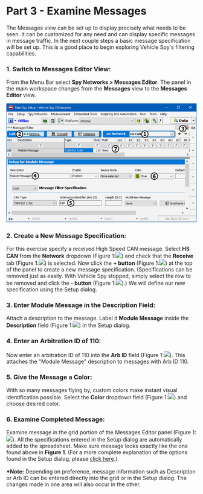 # Part 3 - Examine Messages

The Messages view can be set up to display precisely what needs to be seen. It can be customized for any need and can display specific messages in message traffic. In the next couple steps a basic message specification will be set up. This is a good place to begin exploring Vehicle Spy's filtering capabilities.

### 1. Switch to Messages Editor View:

From the Menu Bar select **Spy Networks > Messages Editor**. The panel in the main workspace changes from the **Messages** view to the **Messages Editor** view.

![Figure 1: Building a receive message with the Messages Editor.](../../.gitbook/assets/spyexample1.3.gif)

### 2. Create a New Message Specification:

For this exercise specify a received High Speed CAN message. Select **HS CAN** from the **Network** dropdown (Figure 1:![](https://cdn.intrepidcs.net/support/VehicleSpy/assets/smOne.gif)) and check that the **Receive** tab (Figure 1:![](https://cdn.intrepidcs.net/support/VehicleSpy/assets/smTwo.gif)) is selected. Now click the **+ button** (Figure 1:![](https://cdn.intrepidcs.net/support/VehicleSpy/assets/smThree.gif)) at the top of the panel to create a new message specification. (Specifications can be removed just as easily. With Vehicle Spy stopped, simply select the row to be removed and click the **- button** (Figure 1:![](https://cdn.intrepidcs.net/support/VehicleSpy/assets/smThree.gif)).) We will define our new specification using the Setup dialog.

### 3. Enter Module Message in the Description Field:

Attach a description to the message. Label it **Module Message** inside the **Description** field (Figure 1:![](https://cdn.intrepidcs.net/support/VehicleSpy/assets/smFour.gif)) in the Setup dialog.

### 4. Enter an Arbitration ID of 110:

Now enter an arbitration ID of 110 into the **Arb ID** field (Figure 1:![](https://cdn.intrepidcs.net/support/VehicleSpy/assets/smFive.gif)). This attaches the "Module Message" description to messages with Arb ID 110.

### 5. Give the Message a Color:

With so many messages flying by, custom colors make instant visual identification possible. Select the **Color** dropdown field (Figure 1:![](https://cdn.intrepidcs.net/support/VehicleSpy/assets/smSix.gif)) and choose desired color.

### 6. Examine Completed Message:

Examine message in the grid portion of the Messages Editor panel (Figure 1:![](https://cdn.intrepidcs.net/support/VehicleSpy/assets/smSeven.gif)). All the specifications entered in the Setup dialog are automatically added to the spreadsheet. Make sure message looks exactly like the one found above in **Figure 1**. (For a more complete explanation of the options found in the Setup dialog, please [click here](https://cdn.intrepidcs.net/support/VehicleSpy/spyIncomingMessages.htm).)\
\
**\*Note:** Depending on preference, message information such as Description or Arb ID can be entered directly into the grid or in the Setup dialog. The changes made in one area will also occur in the other.
